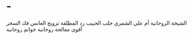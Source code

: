 # -
الشيخة الروحانية أم علي الشمري
جلب الحبيب 
رد المطلقة 
تزويج العانس
فك السحر
أقوى معالجة روحانية
خواتم روحانية

